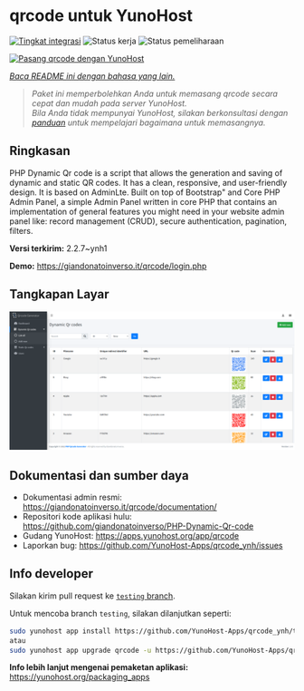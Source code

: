 <!--
N.B.: README ini dibuat secara otomatis oleh <https://github.com/YunoHost/apps/tree/master/tools/readme_generator>
Ini TIDAK boleh diedit dengan tangan.
-->

# qrcode untuk YunoHost

[![Tingkat integrasi](https://dash.yunohost.org/integration/qrcode.svg)](https://ci-apps.yunohost.org/ci/apps/qrcode/) ![Status kerja](https://ci-apps.yunohost.org/ci/badges/qrcode.status.svg) ![Status pemeliharaan](https://ci-apps.yunohost.org/ci/badges/qrcode.maintain.svg)

[![Pasang qrcode dengan YunoHost](https://install-app.yunohost.org/install-with-yunohost.svg)](https://install-app.yunohost.org/?app=qrcode)

*[Baca README ini dengan bahasa yang lain.](./ALL_README.md)*

> *Paket ini memperbolehkan Anda untuk memasang qrcode secara cepat dan mudah pada server YunoHost.*  
> *Bila Anda tidak mempunyai YunoHost, silakan berkonsultasi dengan [panduan](https://yunohost.org/install) untuk mempelajari bagaimana untuk memasangnya.*

## Ringkasan

PHP Dynamic Qr code is a script that allows the generation and saving of dynamic and static QR codes. It has a clean, responsive, and user-friendly design. It is based on AdminLte. Built on top of Bootstrap" and Core PHP Admin Panel, a simple Admin Panel written in core PHP that contains an implementation of general features you might need in your website admin panel like: record management (CRUD), secure authentication, pagination, filters.

**Versi terkirim:** 2.2.7~ynh1

**Demo:** <https://giandonatoinverso.it/qrcode/login.php>

## Tangkapan Layar

![Tangkapan Layar pada qrcode](./doc/screenshots/screenshot.png)

## Dokumentasi dan sumber daya

- Dokumentasi admin resmi: <https://giandonatoinverso.it/qrcode/documentation/>
- Repositori kode aplikasi hulu: <https://github.com/giandonatoinverso/PHP-Dynamic-Qr-code>
- Gudang YunoHost: <https://apps.yunohost.org/app/qrcode>
- Laporkan bug: <https://github.com/YunoHost-Apps/qrcode_ynh/issues>

## Info developer

Silakan kirim pull request ke [`testing` branch](https://github.com/YunoHost-Apps/qrcode_ynh/tree/testing).

Untuk mencoba branch `testing`, silakan dilanjutkan seperti:

```bash
sudo yunohost app install https://github.com/YunoHost-Apps/qrcode_ynh/tree/testing --debug
atau
sudo yunohost app upgrade qrcode -u https://github.com/YunoHost-Apps/qrcode_ynh/tree/testing --debug
```

**Info lebih lanjut mengenai pemaketan aplikasi:** <https://yunohost.org/packaging_apps>
